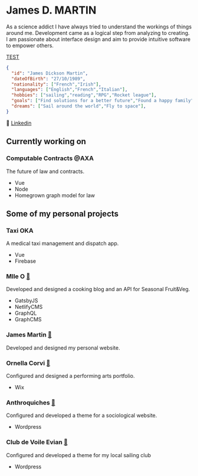 # James D. MARTIN

As a science addict I have always tried to understand the workings of things around me. Development came as a logical step from analyzing to creating. I am passionate about interface design and aim to provide intuitive software to empower others.

[TEST](/test.md)

```JSON
{
  "id": "James Dickson Martin",
  "dateOfBirth": "27/10/1989",
  "nationality": ["French","Irish"],
  "languages": ["English","French","Italian"],
  "hobbies": ["sailing","reading","RPG","Rocket league"],
  "goals": ["Find solutions for a better future","Found a happy family"],
  "dreams": ["Sail around the world","Fly to space"],
}
```

:link: [Linkedin](https://www.linkedin.com/in/dorkside/)

## Currently working on

### Computable Contracts @AXA

The future of law and contracts.
- Vue
- Node
- Homegrown graph model for law

## Some of my personal projects

### Taxi OKA

A medical taxi management and dispatch app.
- Vue
- Firebase

### Mlle O [:link:](https://mlle-o.fr)

Developed and designed a cooking blog and an API for Seasonal Fruit&Veg.
- GatsbyJS
- NetlifyCMS
- GraphQL
- GraphCMS

### James Martin [:link:](https://james-martin.dev)

Developed and designed my personal website.

### Ornella Corvi [:link:](https://ornella-corvi.com)

Configured and designed a performing arts portfolio.
- Wix

### Anthroquiches [:link:](https://anthroquiches.fr/)

Configured and developed a theme for a sociological website.
- Wordpress

### Club de Voile Evian [:link:](https://voile-evian.fr/)

Configured and developed a theme for my local sailing club
- Wordpress
